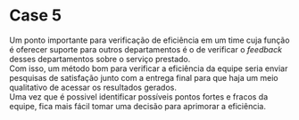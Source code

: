 # Case 5


Um ponto importante para verificação de eficiência em um time cuja função é oferecer suporte para outros departamentos é o de verificar o *feedback* desses departamentos sobre o serviço prestado.  
Com isso, um método bom para verificar a eficiência da equipe seria enviar pesquisas de satisfação junto com a entrega final para que haja um meio qualitativo de acessar os resultados gerados.  
Uma vez que é possivel identificar possíveis pontos fortes e fracos da equipe, fica mais fácil tomar uma decisão para aprimorar a eficiência.